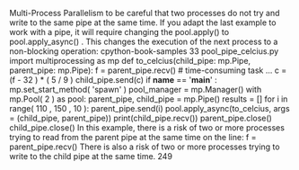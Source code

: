 Multi-Process Parallelism to be careful that two processes do not try and write to the same pipe at the same time. If you adapt the last example to work with a pipe, it will require changing the  pool.apply()  to  pool.apply_async() . This changes the execution of the next process to a non-blocking operation: cpython-book-samples 33 pool_pipe_celcius.py import  multiprocessing  as  mp def  to_celcius(child_pipe: mp.Pipe, parent_pipe: mp.Pipe): f  =  parent_pipe.recv() # time-consuming task ... c  =  (f  -  32 )  *  ( 5 / 9 ) child_pipe.send(c) if  __name__  ==  '__main__' : mp.set_start_method( 'spawn' ) pool_manager  =  mp.Manager() with  mp.Pool( 2 )  as  pool: parent_pipe, child_pipe  =  mp.Pipe() results  =  [] for  i  in  range( 110 ,  150 ,  10 ): parent_pipe.send(i) pool.apply_async(to_celcius, args = (child_pipe, parent_pipe)) print(child_pipe.recv()) parent_pipe.close() child_pipe.close() In this example, there is a risk of two or more processes trying to read from the parent pipe at the same time on the line: f  =  parent_pipe.recv() There is also a risk of two or more processes trying to write to the child pipe at the same time. 249
